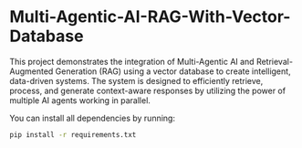 # Multi-Agentic-AI-RAG-With-Vector-Database
This project demonstrates the integration of Multi-Agentic AI and Retrieval-Augmented Generation (RAG) using a vector database to create intelligent, data-driven systems. The system is designed to efficiently retrieve, process, and generate context-aware responses by utilizing the power of multiple AI agents working in parallel. 

You can install all dependencies by running:

```bash
pip install -r requirements.txt
